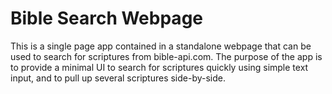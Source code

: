 # Bible Search Webpage
This is a single page app contained in a standalone webpage that can be used to search for scriptures from bible-api.com. The purpose of the app is to provide a minimal UI to search for scriptures quickly using simple text input, and to pull up several scriptures side-by-side.